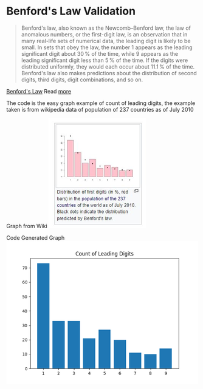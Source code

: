 # Benford's Law Validation

> Benford's law, also known as the Newcomb–Benford law, the law of anomalous numbers, or the first-digit law, is an observation that in many real-life sets of numerical data, the leading digit is likely to be small. In sets that obey the law, the number 1 appears as the leading significant digit about 30 % of the time, while 9 appears as the leading significant digit less than 5 % of the time. If the digits were distributed uniformly, they would each occur about 11.1 % of the time. Benford's law also makes predictions about the distribution of second digits, third digits, digit combinations, and so on.

[Benford's Law](https://en.wikipedia.org/wiki/Benford%27s_law)
Read [more](https://mathworld.wolfram.com/BenfordsLaw.html)

The code is the easy graph example of count of leading digits, the example taken is from wikipedia data of population of 237 countries as of July 2010

Graph from Wiki
![plot](./assets/wiki_graph.JPG)

Code Generated Graph
![plot](./assets/code_graph.png)
